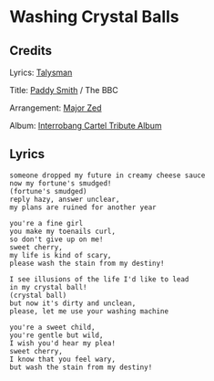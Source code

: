 # Washing Crystal Balls

## Credits
Lyrics: [Talysman](/talysman)

Title: [Paddy Smith](/paddy-smith) / The BBC

Arrangement: [Major Zed](/major-zed)

Album: [Interrobang Cartel Tribute Album](/interrobang-cartel-tribute-album)

## Lyrics
    someone dropped my future in creamy cheese sauce
    now my fortune's smudged!
    (fortune's smudged)
    reply hazy, answer unclear,
    my plans are ruined for another year

    you're a fine girl
    you make my toenails curl,
    so don't give up on me!
    sweet cherry,
    my life is kind of scary,
    please wash the stain from my destiny!

    I see illusions of the life I'd like to lead
    in my crystal ball!
    (crystal ball)
    but now it's dirty and unclean,
    please, let me use your washing machine

    you're a sweet child,
    you're gentle but wild,
    I wish you'd hear my plea!
    sweet cherry,
    I know that you feel wary,
    but wash the stain from my destiny!